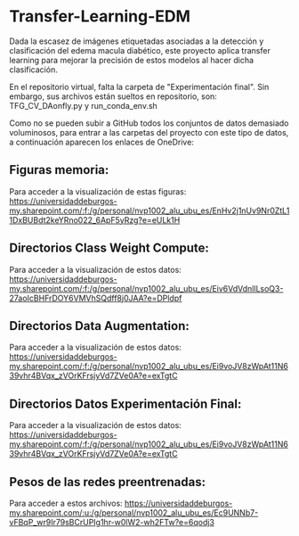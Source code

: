# Transfer-Learning-EDM
Dada la escasez de imágenes etiquetadas asociadas a la detección y clasificación del edema macula diabético, este proyecto aplica transfer learning para mejorar la precisión de estos modelos al hacer dicha clasificación.

En el repositorio virtual, falta la carpeta de "Experimentación final". Sin embargo, sus archivos están sueltos en repositorio, son: TFG_CV_DAonfly.py y run_conda_env.sh

Como no se pueden subir a GitHub todos los conjuntos de datos demasiado voluminosos, para entrar a las carpetas del proyecto con este tipo de datos, a continuación aparecen los enlaces de OneDrive:

## Figuras memoria:

Para acceder a la visualización de estas figuras:
https://universidaddeburgos-my.sharepoint.com/:f:/g/personal/nvp1002_alu_ubu_es/EnHv2j1nUv9Nr0ZtL11DxBUBdt2keYRno022_6ApF5yRzg?e=eULk1H

## Directorios Class Weight Compute:

Para acceder a la visualización de estos datos:
https://universidaddeburgos-my.sharepoint.com/:f:/g/personal/nvp1002_alu_ubu_es/Eiv6VdVdnllLsoQ3-27aoIcBHFrDOY6VMVhSQdff8j0JAA?e=DPldpf

## Directorios Data Augmentation:

Para acceder a la visualización de estos datos:
https://universidaddeburgos-my.sharepoint.com/:f:/g/personal/nvp1002_alu_ubu_es/Ei9voJV8zWpAt11N639vhr4BVqx_zVOrKFrsjyVd7ZVe0A?e=exTgtC

## Directorios Datos Experimentación Final:

Para acceder a la visualización de estos datos:
https://universidaddeburgos-my.sharepoint.com/:f:/g/personal/nvp1002_alu_ubu_es/Ei9voJV8zWpAt11N639vhr4BVqx_zVOrKFrsjyVd7ZVe0A?e=exTgtC

## Pesos de las redes preentrenadas:

Para acceder a estos archivos:
https://universidaddeburgos-my.sharepoint.com/:u:/g/personal/nvp1002_alu_ubu_es/Ec9UNNb7-vFBqP_wr9Ir79sBCrUPIg1hr-w0lW2-wh2FTw?e=6qodj3
